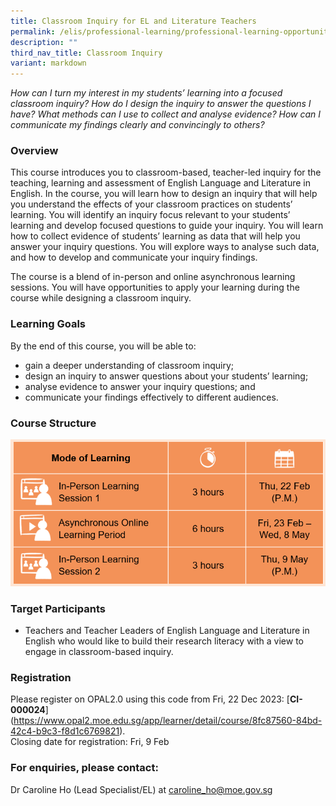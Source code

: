 ```yaml
---
title: Classroom Inquiry for EL and Literature Teachers
permalink: /elis/professional-learning/professional-learning-opportunities/classroom-inquiry-for-el-literature/
description: ""
third_nav_title: Classroom Inquiry
variant: markdown
---
```

<em>How can I turn my interest in my students’ learning into a focused classroom inquiry?
How do I design the inquiry to answer the questions I have?
What methods can I use to collect and analyse evidence?
How can I communicate my findings clearly and convincingly to others?
</em>

### Overview

This course introduces you to classroom-based, teacher-led inquiry for the teaching, learning and assessment of English Language and Literature in English. In the course, you will learn how to design an inquiry that will help you understand the effects of your classroom practices on students’ learning. You will identify an inquiry focus relevant to your students’ learning and develop focused questions to guide your inquiry. You will learn how to collect evidence of students’ learning as data that will help you answer your inquiry questions. You will explore ways to analyse such data, and how to develop and communicate your inquiry findings.

The course is a blend of in-person and online asynchronous learning sessions. You will have opportunities to apply your learning during the course while designing a classroom inquiry.

### Learning Goals

By the end of this course, you will be able to:

*   gain a deeper understanding of classroom inquiry;
*   design an inquiry to answer questions about your students’ learning;
*   analyse evidence to answer your inquiry questions; and 
*   communicate your findings effectively to different audiences.

### Course Structure

![](/images/ciell_2024.PNG)
		 
### Target Participants

*    Teachers and Teacher Leaders of English Language and Literature in English&nbsp;who would like to build their research literacy with a view to engage in classroom-based inquiry.

### Registration

Please register on&nbsp;OPAL2.0&nbsp;using this code from Fri, 22 Dec 2023:&nbsp;[**CI-000024**]
(https://www.opal2.moe.edu.sg/app/learner/detail/course/8fc87560-84bd-42c4-b9c3-f8d1c6769821).  
Closing date for registration: Fri, 9 Feb

### For enquiries, please contact:

Dr Caroline Ho (Lead Specialist/EL) at
<a href="mailto:caroline_ho@moe.gov.sg">caroline_ho@moe.gov.sg</a>